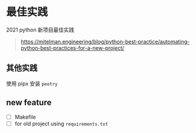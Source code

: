 # 最佳实践

2021 python 新项目最佳实践
> <https://mitelman.engineering/blog/python-best-practice/automating-python-best-practices-for-a-new-project/>


## 其他实践

使用 pipx 安装 `peotry`
## new feature

- [ ] Makefile
- [ ] for old project using `requirements.txt`
